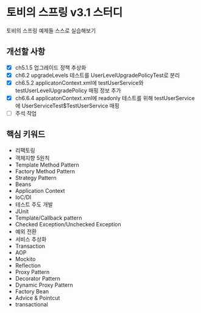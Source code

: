 # 토비의 스프링 v3.1 스터디

토비의 스프링 예제들 스스로 실습해보기

## 개선할 사항

- [x] ch5.1.5 업그레이드 정책 추상화
- [x] ch6.2 upgradeLevels 테스트를 UserLevelUpgradePolicyTest로 분리
- [x] ch6.5.2 applicatonContext.xml에 testUserService와 testUserLevelUpgradePolicy 매핑 정보 추가
- [x] ch6.6.4 applicatonContext.xml에 readonly 테스트를 위해 testUserService에 UserServiceTest$TestUserService 매핑
- [ ] 주석 작업

## 핵심 키워드

- 리팩토링
- 객체지향 5원칙
- Template Method Pattern
- Factory Method Pattern
- Strategy Pattern
- Beans
- Application Context
- IoC/DI
- 테스트 주도 개발
- JUnit
- Template/Callback pattern
- Checked Exception/Unchecked Exception
- 예외 전환
- 서비스 추상화
- Transaction
- AOP
- Mockito
- Reflection
- Proxy Pattern
- Decorator Pattern
- Dynamic Proxy Pattern
- Factory Bean
- Advice & Pointcut
- transactional